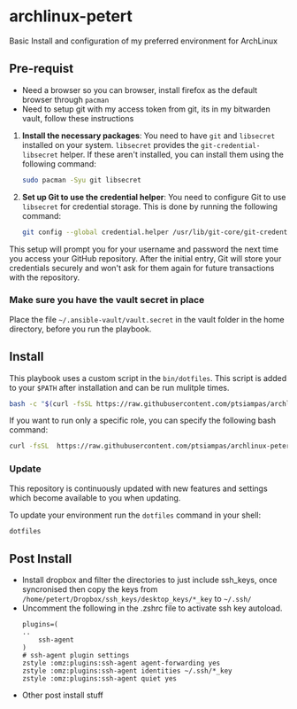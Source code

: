 # archlinux-petert
Basic Install and configuration of my preferred environment for ArchLinux

## Pre-requist
- Need a browser so you can browser, install firefox as the default browser through `pacman`
- Need to setup git with my access token from git, its in my bitwarden vault, follow these instructions
1. **Install the necessary packages**: You need to have `git` and `libsecret` installed on your system. `libsecret` provides the `git-credential-libsecret` helper. If these aren't installed, you can install them using the following command:

    ```sh
    sudo pacman -Syu git libsecret
    ```

2. **Set up Git to use the credential helper**: You need to configure Git to use `libsecret` for credential storage. This is done by running the following command:

    ```sh
    git config --global credential.helper /usr/lib/git-core/git-credential-libsecret
    ```

This setup will prompt you for your username and password the next time you access your GitHub repository. After the initial entry, Git will store your credentials securely and won't ask for them again for future transactions with the repository.

### Make sure you have the vault secret in place
Place the file `~/.ansible-vault/vault.secret` in the vault folder in the home directory, before you run the playbook.

## Install

This playbook uses a custom script in the `bin/dotfiles`. This script is added to your `$PATH` after installation and can be run mulitple times.

```sh
bash -c "$(curl -fsSL https://raw.githubusercontent.com/ptsiampas/archlinux-petert/main/bin/dotfiles)"
```
If you want to run only a specific role, you can specify the following bash command:
```bash
curl -fsSL  https://raw.githubusercontent.com/ptsiampas/archlinux-petert/main/bin/dotfiles | bash -s -- --tags comma,seperated,tags
```

### Update

This repository is continuously updated with new features and settings which become available to you when updating.

To update your environment run the `dotfiles` command in your shell:

```bash
dotfiles
```


## Post Install
- Install dropbox and filter the directories to just include ssh_keys, once syncronised then copy the keys from `/home/petert/Dropbox/ssh_keys/desktop_keys/*_key` to `~/.ssh/`
- Uncomment the following in the .zshrc file to activate ssh key autoload.
    ```
    plugins=(
    ..
        ssh-agent
    )
    # ssh-agent plugin settings
    zstyle :omz:plugins:ssh-agent agent-forwarding yes
    zstyle :omz:plugins:ssh-agent identities ~/.ssh/*_key
    zstyle :omz:plugins:ssh-agent quiet yes
    ```
- Other post install stuff
